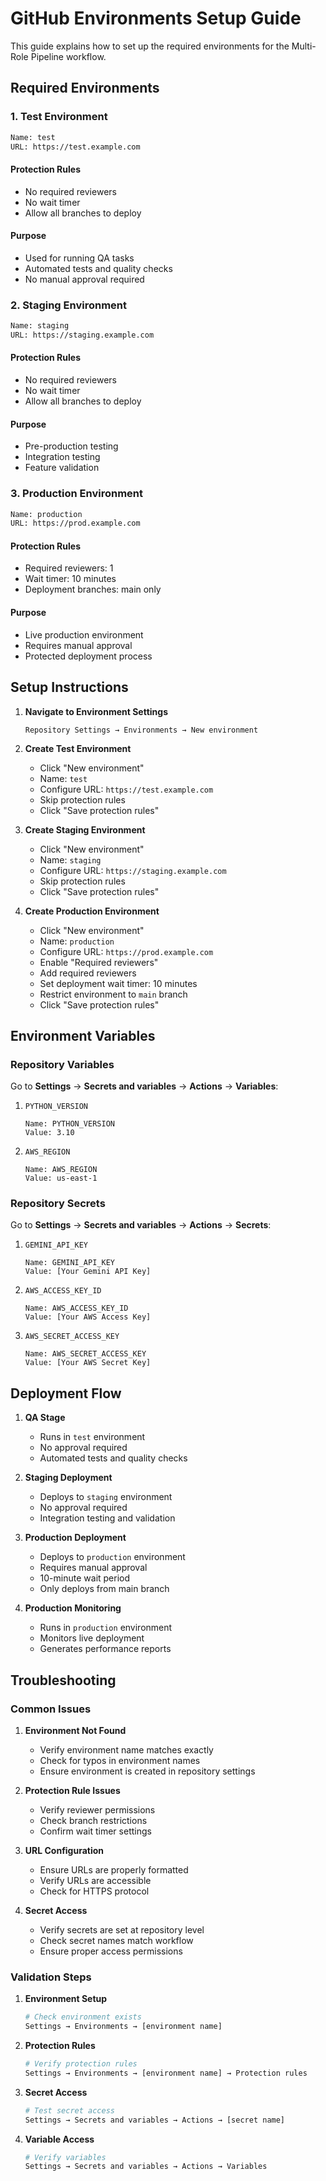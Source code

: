 # GitHub Environments Setup Guide

This guide explains how to set up the required environments for the Multi-Role Pipeline workflow.

## Required Environments

### 1. Test Environment
```bash
Name: test
URL: https://test.example.com
```

#### Protection Rules
- No required reviewers
- No wait timer
- Allow all branches to deploy

#### Purpose
- Used for running QA tasks
- Automated tests and quality checks
- No manual approval required

### 2. Staging Environment
```bash
Name: staging
URL: https://staging.example.com
```

#### Protection Rules
- No required reviewers
- No wait timer
- Allow all branches to deploy

#### Purpose
- Pre-production testing
- Integration testing
- Feature validation

### 3. Production Environment
```bash
Name: production
URL: https://prod.example.com
```

#### Protection Rules
- Required reviewers: 1
- Wait timer: 10 minutes
- Deployment branches: main only

#### Purpose
- Live production environment
- Requires manual approval
- Protected deployment process

## Setup Instructions

1. **Navigate to Environment Settings**
   ```
   Repository Settings → Environments → New environment
   ```

2. **Create Test Environment**
   - Click "New environment"
   - Name: `test`
   - Configure URL: `https://test.example.com`
   - Skip protection rules
   - Click "Save protection rules"

3. **Create Staging Environment**
   - Click "New environment"
   - Name: `staging`
   - Configure URL: `https://staging.example.com`
   - Skip protection rules
   - Click "Save protection rules"

4. **Create Production Environment**
   - Click "New environment"
   - Name: `production`
   - Configure URL: `https://prod.example.com`
   - Enable "Required reviewers"
   - Add required reviewers
   - Set deployment wait timer: 10 minutes
   - Restrict environment to `main` branch
   - Click "Save protection rules"

## Environment Variables

### Repository Variables
Go to **Settings** → **Secrets and variables** → **Actions** → **Variables**:

1. `PYTHON_VERSION`
   ```
   Name: PYTHON_VERSION
   Value: 3.10
   ```

2. `AWS_REGION`
   ```
   Name: AWS_REGION
   Value: us-east-1
   ```

### Repository Secrets
Go to **Settings** → **Secrets and variables** → **Actions** → **Secrets**:

1. `GEMINI_API_KEY`
   ```
   Name: GEMINI_API_KEY
   Value: [Your Gemini API Key]
   ```

2. `AWS_ACCESS_KEY_ID`
   ```
   Name: AWS_ACCESS_KEY_ID
   Value: [Your AWS Access Key]
   ```

3. `AWS_SECRET_ACCESS_KEY`
   ```
   Name: AWS_SECRET_ACCESS_KEY
   Value: [Your AWS Secret Key]
   ```

## Deployment Flow

1. **QA Stage**
   - Runs in `test` environment
   - No approval required
   - Automated tests and quality checks

2. **Staging Deployment**
   - Deploys to `staging` environment
   - No approval required
   - Integration testing and validation

3. **Production Deployment**
   - Deploys to `production` environment
   - Requires manual approval
   - 10-minute wait period
   - Only deploys from main branch

4. **Production Monitoring**
   - Runs in `production` environment
   - Monitors live deployment
   - Generates performance reports

## Troubleshooting

### Common Issues

1. **Environment Not Found**
   - Verify environment name matches exactly
   - Check for typos in environment names
   - Ensure environment is created in repository settings

2. **Protection Rule Issues**
   - Verify reviewer permissions
   - Check branch restrictions
   - Confirm wait timer settings

3. **URL Configuration**
   - Ensure URLs are properly formatted
   - Verify URLs are accessible
   - Check for HTTPS protocol

4. **Secret Access**
   - Verify secrets are set at repository level
   - Check secret names match workflow
   - Ensure proper access permissions

### Validation Steps

1. **Environment Setup**
   ```bash
   # Check environment exists
   Settings → Environments → [environment name]
   ```

2. **Protection Rules**
   ```bash
   # Verify protection rules
   Settings → Environments → [environment name] → Protection rules
   ```

3. **Secret Access**
   ```bash
   # Test secret access
   Settings → Secrets and variables → Actions → [secret name]
   ```

4. **Variable Access**
   ```bash
   # Verify variables
   Settings → Secrets and variables → Actions → Variables
   ```
